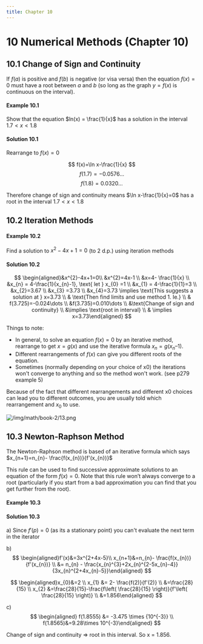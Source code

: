 ```yaml
---
title: Chapter 10
---
```

# 10 Numerical Methods (Chapter 10)
## 10.1 Change of Sign and Continuity
If $f(a)$ is positive and $f(b)$ is negative (or visa versa) then the equation $f (x) = 0$ must have a root between $a$ and $b$ (so long as the graph $y = f (x)$ is continuous on the interval).

#### Example 10.1
Show that the equation $ln(x) = \frac{1}{x}$ has a solution in the interval $1.7<x<1.8$

#### Solution 10.1
Rearrange to $f(x)=0$

$$
f(x)=\ln x-\frac{1}{x}
$$
$$
f(1.7)=-0.0576\dots
$$
$$
f(1.8)=0.0320\dots
$$

Therefore change of sign and continuity means $\ln x-\frac{1}{x}=0$ has a root in the interval $1.7<x<1.8$

## 10.2 Iteration Methods
#### Example 10.2
Find a solution to $x^2-4x+1=0$ (to 2 d.p.) using iteration methods

#### Solution 10.2
$$
\begin{aligned}&x^{2}-4x+1=0\\ &x^{2}=4x-1 \\ &x=4- \frac{1}{x} \\ &x_{n} = 4-\frac{1}{x_{n}-1}, \text{ let } x_{0} =1 \\ &x_{1} = 4-\frac{1}{1}=3 \\ &x_{2}=3.67 \\ &x_{3} =3.73 \\ &x_{4}=3.73 \implies \text{This suggests a solution at } x=3.73 \\ & \text{Then find limits and use method 1. Ie.} \\ & f(3.725)=-0.024\dots \\ &f(3.735)=0.010\dots \\ &\text{Change of sign and continuity} \\ &\implies  \text{root in interval} \\ & \implies x=3.73\end{aligned}
$$

Things to note:
- In general, to solve an equation $f (x) = 0$ by an iterative method, rearrange to get $x = g (x)$ and use the iterative formula $x_{n} = g (x_{n} – 1)$.
- Different rearrangements of $f (x)$ can give you different roots of the equation.
- Sometimes (normally depending on your choice of x0) the iterations won't converge to anything and so the method won't work. (see p279 example 5)

Because of the fact that different rearrangements and different x0 choices can lead you to different outcomes,
you are usually told which rearrangement and $x_{0}$ to use.


![/img/math/book-2/13.png](/img/math/book-2/13.png)

## 10.3 Newton-Raphson Method
The Newton-Raphson method is based of an iterative formula which says $x_{n+1}=n_{n}- \frac{f(x_{n})}{f'(x_{n})}$

This rule can be used to find successive approximate solutions to an equation of the form $f (x) = 0$. Note that this rule won’t always converge to a root (particularly if you start from a bad approximation you can find that you get further from the root).

#### Example 10.3

#### Solution 10.3
a) Since $f'(p)=0$ (as its a stationary point) you can't evaluate the next term in the iterator

b) 
$$
\begin{aligned}f'(x)&=3x^{2+4x-5}\\ x_{n+1}&=n_{n}- \frac{f(x_{n})}{f'(x_{n})} \\ &=  n_{n} - \frac{x_{n}^{3}+2x_{n}^{2-5x_{n}-4}}{3x_{n}^{2+4x_{n}-5}}\end{aligned}
$$

$$
\begin{aligned}x_{0}&=2 \\ x_{1} &= 2- \frac{f(2)}{f'(2)} \\ &=\frac{28}{15} \\ x_{2} &=\frac{28}{15}-\frac{f\left( \frac{28}{15} \right)}{f'\left( \frac{28}{15} \right)} \\ &=1.856\end{aligned}
$$

c) 
$$
\begin{aligned} f(1.8555) &= -3.475 \times {10^{-3}} \\ f(1.8565)&=9.28\times 10^{-3}\end{aligned}
$$

Change of sign and continuity => root in this interval. So x = 1.856.